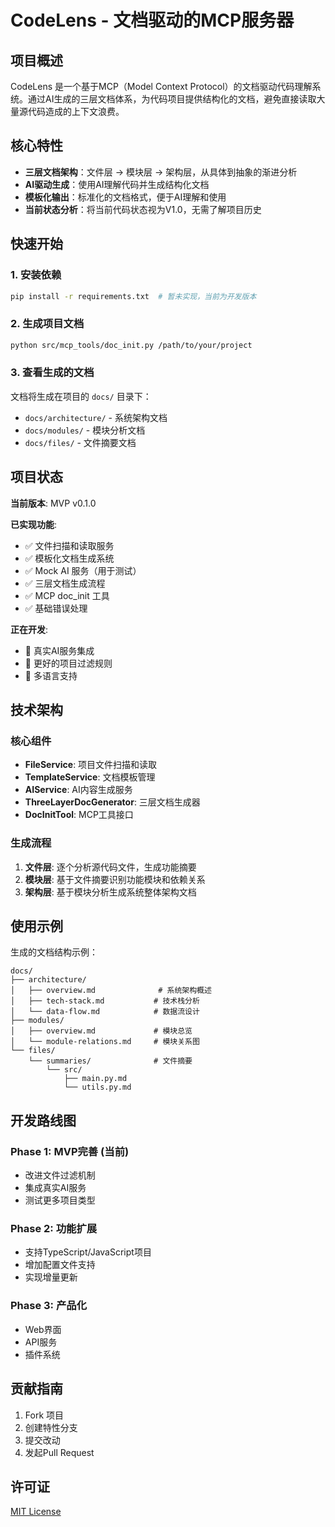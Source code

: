 # CodeLens - 文档驱动的MCP服务器

## 项目概述

CodeLens 是一个基于MCP（Model Context Protocol）的文档驱动代码理解系统。通过AI生成的三层文档体系，为代码项目提供结构化的文档，避免直接读取大量源代码造成的上下文浪费。

## 核心特性

- **三层文档架构**：文件层 → 模块层 → 架构层，从具体到抽象的渐进分析
- **AI驱动生成**：使用AI理解代码并生成结构化文档  
- **模板化输出**：标准化的文档格式，便于AI理解和使用
- **当前状态分析**：将当前代码状态视为V1.0，无需了解项目历史

## 快速开始

### 1. 安装依赖

```bash
pip install -r requirements.txt  # 暂未实现，当前为开发版本
```

### 2. 生成项目文档

```bash
python src/mcp_tools/doc_init.py /path/to/your/project
```

### 3. 查看生成的文档

文档将生成在项目的 `docs/` 目录下：
- `docs/architecture/` - 系统架构文档
- `docs/modules/` - 模块分析文档  
- `docs/files/` - 文件摘要文档

## 项目状态

**当前版本**: MVP v0.1.0

**已实现功能**:
- ✅ 文件扫描和读取服务
- ✅ 模板化文档生成系统
- ✅ Mock AI 服务（用于测试）
- ✅ 三层文档生成流程
- ✅ MCP doc_init 工具
- ✅ 基础错误处理

**正在开发**:
- 🔄 真实AI服务集成
- 🔄 更好的项目过滤规则
- 🔄 多语言支持

## 技术架构

### 核心组件
- **FileService**: 项目文件扫描和读取
- **TemplateService**: 文档模板管理
- **AIService**: AI内容生成服务
- **ThreeLayerDocGenerator**: 三层文档生成器
- **DocInitTool**: MCP工具接口

### 生成流程
1. **文件层**: 逐个分析源代码文件，生成功能摘要
2. **模块层**: 基于文件摘要识别功能模块和依赖关系
3. **架构层**: 基于模块分析生成系统整体架构文档

## 使用示例

生成的文档结构示例：

```
docs/
├── architecture/
│   ├── overview.md              # 系统架构概述
│   ├── tech-stack.md           # 技术栈分析
│   └── data-flow.md            # 数据流设计
├── modules/
│   ├── overview.md             # 模块总览
│   └── module-relations.md     # 模块关系图
└── files/
    └── summaries/              # 文件摘要
        └── src/
            ├── main.py.md
            └── utils.py.md
```

## 开发路线图

### Phase 1: MVP完善 (当前)
- 改进文件过滤机制
- 集成真实AI服务
- 测试更多项目类型

### Phase 2: 功能扩展
- 支持TypeScript/JavaScript项目
- 增加配置文件支持
- 实现增量更新

### Phase 3: 产品化
- Web界面
- API服务
- 插件系统

## 贡献指南

1. Fork 项目
2. 创建特性分支
3. 提交改动
4. 发起Pull Request

## 许可证

[MIT License](LICENSE)